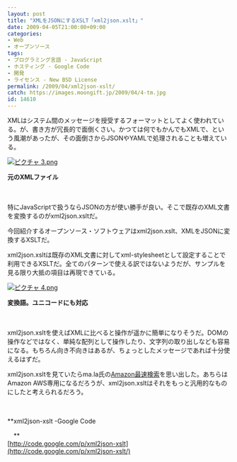 ```yaml
---
layout: post
title: "XMLをJSONにするXSLT「xml2json.xslt」"
date: 2009-04-05T21:00:00+09:00
categories:
- Web
- オープンソース
tags: 
- プログラミング言語 - JavaScript
- ホスティング - Google Code
- 開発
- ライセンス - New BSD License
permalink: /2009/04/xml2json-xslt/
catch: https://images.moongift.jp/2009/04/4-tm.jpg
id: 14610
---
```

XMLはシステム間のメッセージを授受するフォーマットとしてよく使われている。が、書き方が冗長的で面倒くさい。かつては何でもかんでもXMLで、という風潮があったが、その面倒さからJSONやYAMLで処理されることも増えている。

  

[![ピクチャ 3.png](https://images.moongift.jp/2009/04/3-tm.jpg)](https://images.moongift.jp/2009/04/3.png)  
  
**元のXMLファイル**

  

　

  

特にJavaScriptで扱うならJSONの方が使い勝手が良い。そこで既存のXML文書を変換するのがxml2json.xsltだ。

  

今回紹介するオープンソース・ソフトウェアはxml2json.xslt、XMLをJSONに変換するXSLTだ。

  
<!--more-->

xml2json.xsltは既存のXML文書に対してxml-stylesheetとして設定することで利用できるXSLTだ。全てのパターンで使える訳ではないようだが、サンプルを見る限り大抵の項目は再現できている。

  

[![ピクチャ 4.png](https://images.moongift.jp/2009/04/4-tm.jpg)](https://images.moongift.jp/2009/04/4.png)  
  
**変換語。ユニコードにも対応**

  

　

  

xml2json.xsltを使えばXMLに比べると操作が遥かに簡単になりそうだ。DOMの操作などではなく、単純な配列として操作したり、文字列の取り出しなども容易になる。もちろん向き不向きはあるが、ちょっとしたメッセージであれば十分使えるはずだ。

  

xml2json.xsltを見ていたらma.la氏の[Amazon最速検索](http://la.ma.la/misc/aws/)を思い出した。あちらはAmazon AWS専用になるだろうが、xml2json.xsltはそれをもっと汎用的なものにしたと考えられるだろう。

  

　

  

**xml2json-xslt -Google Code  
  
　**  
  [http://code.google.com/p/xml2json-xslt](http://code.google.com/p/xml2json-xslt/)

  

